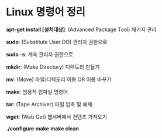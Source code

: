# Linux 명령어 정리
**apt-get install [설치대상]**: (Advanced Package Tool) 패키지 관리

**sudo**: (Substitute User DO) 관리자 권한으로

**sudo -s**: 계속 관리자 권한으로 

**mkdir**: (Make Directory) 디렉도리 만들기

**mv**: (Move) 파일/디렉도리 이동 OR 이름 바꾸기

**make**: 범용적 컴파일 명령어

**tar**: (Tape Archiver) 파일 압축 및 해제

**wget**: (Web Get) 웹서버에서 컨텐츠 가져오기


**./configure**
**make**
**make clean**
